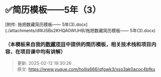 # ✅简历模板——5年（3）

[附件: 拖把数藏简历模板—— 5年(3).docx](./attachments/dWJSBs2KHQA0WUHB/拖把数藏简历模板—— 5年(3).docx)

### （本模板来自我的[数藏项目](https://www.yuque.com/hollis666/qfgwk3/dgolk0cckpb94sia)中提供的简历模板，相关技术栈和项目内容，在项目课中均有讲解）


> 更新: 2025-02-12 19:30:26  
> 原文: <https://www.yuque.com/hollis666/qfgwk3/xso3ak0acoc4bfku>